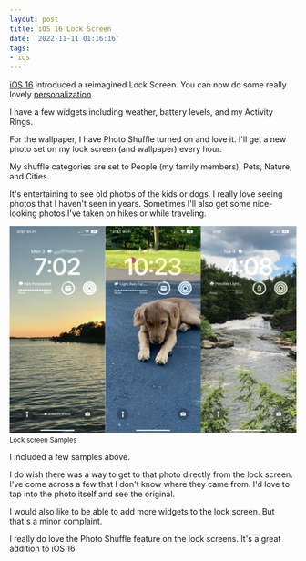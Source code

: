 ```yaml
---
layout: post
title: iOS 16 Lock Screen
date: '2022-11-11 01:16:16'
tags:
- ios
---
```


[iOS 16](https://www.apple.com/ios/ios-16/) introduced a reimagined Lock Screen. You can now do some really lovely [personalization](https://support.apple.com/guide/iphone/personalize-your-iphone-lock-screen-iph4d0e6c351/ios).

I have a few widgets including weather, battery levels, and my Activity Rings.

For the wallpaper, I have Photo Shuffle turned on and love it. I'll get a new photo set on my lock screen (and wallpaper) every hour.

My shuffle categories are set to People (my family members), Pets, Nature, and Cities.

It's entertaining to see old photos of the kids or dogs. I really love seeing photos that I haven't seen in years. Sometimes I'll also get some nice-looking photos I've taken on hikes or while traveling.

<div class="py-3">
	<div class="card shadow-sm">
		<img class="img-fluid" src="/public/images/2022/ios-16-lockscreen/lockscreen.jpg">
		<div class="card-body mx-auto">
			<small>Lock screen Samples</small>
		</div>
	</div>
</div>

I included a few samples above.

I do wish there was a way to get to that photo directly from the lock screen. I've come across a few that I don't know where they came from. I'd love to tap into the photo itself and see the original.

I would also like to be able to add more widgets to the lock screen. But that's a minor complaint.

I really do love the Photo Shuffle feature on the lock screens. It's a great addition to iOS 16.

